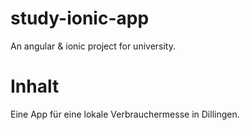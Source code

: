 # study-ionic-app
An angular &amp; ionic project for university.

# Inhalt
Eine App für eine lokale Verbrauchermesse in Dillingen.
